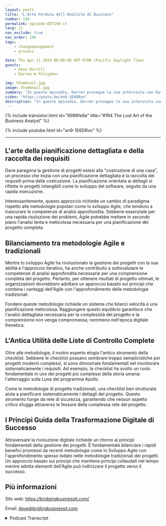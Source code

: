 ```yaml
---
layout: posts
title: "L'Arte Perduta dell'Analista di Business"
number: 194
permalink: episode-EDT194-it
lang: it
nav_exclude: true
nav_order: 194
tags:
    - changemanagement
    - process

date: Thu Apr 11 2024 00:00:00 GMT-0700 (Pacific Daylight Time)
guests:
    - Dave Burrill
    - Darren W Pulsipher

img: thumbnail.jpg
image: thumbnail.jpg
summary: "In questo episodio, Darren prosegue la sua intervista con Dave Burrill, e la conversazione si rivolge all'arte perduta e alle competenze degli analisti di business e dei proprietari di prodotti."
video: "https://youtu.be/an9-1E6DRvo"
description: "In questo episodio, Darren prosegue la sua intervista con Dave Burrill, e la conversazione si rivolge all'arte perduta e alle competenze degli analisti di business e dei proprietari di prodotti."
---
```


<div>
{% include transistor.html id="8998fe8a" title="#194 The Lost Art of the Business Analyst" %}

{% include youtube.html id="an9-1E6DRvo" %}
</div>

---

## L'arte della pianificazione dettagliata e della raccolta dei requisiti

Dave paragona la gestione di progetti estesi alla "costruzione di una casa", un processo che inizia con una pianificazione dettagliata e la raccolta dei requisiti prima della costruzione. La pianificazione orientata ai dettagli si riflette in progetti intangibili come lo sviluppo del software, seguito da una rapida esecuzione.

Interessantemente, questo approccio richiede un cambio di paradigma rispetto alle metodologie popolari come lo sviluppo Agile, che tendono a trascurare le competenze di analisi approfondita. Sebbene essenziale per una rapida risoluzione dei problemi, Agile potrebbe mettere in secondo piano l'analisi lenta e meticolosa necessaria per una pianificazione del progetto completa.

## Bilanciamento tra metodologie Agile e tradizionali

Mentre lo sviluppo Agile ha rivoluzionato la gestione dei progetti con la sua abilità e l'approccio iterativo, ha anche contribuito a sottovalutare le competenze di analisi approfondita necessarie per una comprensione completa del progetto. Pertanto, per ottenere risultati di progetto ottimali, le organizzazioni dovrebbero adottare un approccio basato sui principi che combina i vantaggi dell'Agile con l'approfondimento delle metodologie tradizionali.

Fondere queste metodologie richiede un sistema che bilanci velocità e una pianificazione meticolosa. Raggiungere questo equilibrio garantisce che l'analisi dettagliata necessaria per la complessità del progetto e la comprensione non venga compromessa, nemmeno nell'epoca digitale frenetica.

## L'Antica Utilità delle Liste di Controllo Complete

Oltre alle metodologie, il nostro esperto elogia l'antico strumento della checklist. Sebbene le checklist possano sembrare troppo semplicistiche per progetti moderni complessi, si sono dimostrate fondamentali nel monitorare sistematicamente i requisiti. Ad esempio, la checklist ha svolto un ruolo fondamentale in uno dei progetti più complessi della storia umana: l'atterraggio sulla Luna del programma Apollo.

Come le metodologie di progetto tradizionali, una checklist ben strutturata aiuta a pianificare sistematicamente i dettagli del progetto. Questo strumento funge da rete di sicurezza, garantendo che nessun aspetto critico sfugga attraverso le fessure della complessa rete del progetto.

## I Principi Guida della Trasformazione Digitale di Successo

Attraversare la rivoluzione digitale richiede un ritorno ai principi fondamentali della gestione dei progetti. È fondamentale bilanciare i rapidi benefici promessi da recenti metodologie come lo Sviluppo Agile con l'approfondimento spesso lodato nelle metodologie tradizionali dei progetti. Un approccio basato sui principi che mantiene principi collaudati nel tempo mentre adotta elementi dell'Agile può indirizzare il progetto verso il successo.

## Più informazioni

Sito web: https://bridgingbusinessit.com/

Email: dave@bridingbusinessit.com



<details>
<summary> Podcast Transcript </summary>

<p></p>

</details>
